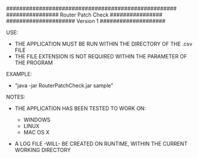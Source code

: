 
####################################################
################ Router Patch Check ################
##################### Version 1 ####################

USE:

- THE APPLICATION MUST BE RUN WITHIN THE DIRECTORY OF THE .csv FILE
- THE FILE EXTENSION IS NOT REQUIRED WITHIN THE PARAMETER OF THE PROGRAM

EXAMPLE:

- "java -jar RouterPatchCheck.jar sample"

NOTES:

- THE APPLICATION HAS BEEN TESTED TO WORK ON:
	
	- WINDOWS
	- LINUX
	- MAC OS X

- A LOG FILE -WILL- BE CREATED ON RUNTIME, WITHIN THE CURRENT WORKING DIRECTORY

